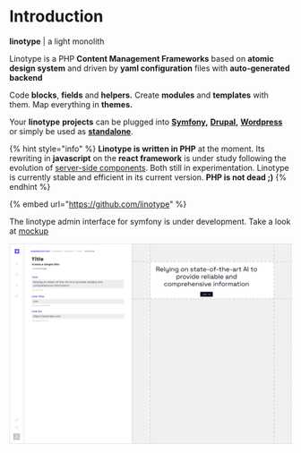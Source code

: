 # Introduction

**linotype** \| a light monolith

Linotype is a PHP **Content Management Frameworks** based on **atomic design system** and driven by **yaml configuration** files with **auto-generated backend**

Code **blocks**, **fields** and **helpers.** Create **modules** and **templates** with them. Map everything in **themes.**

Your **linotype** **projects** can be plugged into [**Symfony**](install/symfony.md)**,** [**Drupal**](install/drupal.md)**,** [**Wordpress**](install/wordpress.md) or simply be used as [**standalone**](install/standalone.md).

{% hint style="info" %}
**Linotype is written in PHP** at the moment. Its rewriting in **javascript** on the **react framework** is under study following the evolution of [server-side components](https://reactjs.org/blog/2020/12/21/data-fetching-with-react-server-components.html). Both still in experimentation. Linotype is currently stable and efficient in its current version. **PHP is not dead ;\)**
{% endhint %}

{% embed url="https://github.com/linotype" %}



The linotype admin interface for symfony is under development. Take a look at [mockup](environement/symfony/admin.md)

![](.gitbook/assets/linotype-preview.png)

